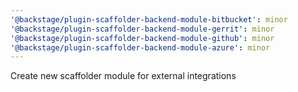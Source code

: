 ```yaml
---
'@backstage/plugin-scaffolder-backend-module-bitbucket': minor
'@backstage/plugin-scaffolder-backend-module-gerrit': minor
'@backstage/plugin-scaffolder-backend-module-github': minor
'@backstage/plugin-scaffolder-backend-module-azure': minor
---
```


Create new scaffolder module for external integrations
